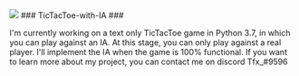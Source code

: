 <img src="https://camo.githubusercontent.com/cdfe71eb5f5cebfe2b4860ac34e6c407d7c5fc25a3e643f9d5e4f61269c60131/68747470733a2f2f696d672e736869656c64732e696f2f62616467652f2d507974686f6e2d3337373641423f6c6f676f3d707974686f6e266c6f676f436f6c6f723d7768697465">
### TicTacToe-with-IA ###

I'm currently working on a text only TicTacToe game in Python 3.7, in which you can play against an IA.
At this stage, you can only play against a real player. I'll implement the IA when the game is 100% functional.
If you want to learn more about my project, you can contact me on discord Tfx_#9596
